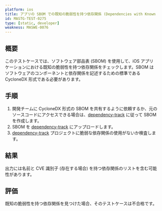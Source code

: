 ```yaml
---
platform: ios
title: アプリの SBOM での既知の脆弱性を持つ依存関係 (Dependencies with Known Vulnerabilities in the App's SBOM)
id: MASTG-TEST-0275
type: [static, developer]
weakness: MASWE-0076
---
```


## 概要

このテストケースでは、ソフトウェア部品表 (SBOM) を使用して、iOS アプリケーションにおける既知の脆弱性を持つ依存関係をチェックします。SBOM はソフトウェアのコンポーネントと依存関係を記述するための標準である CycloneDX 形式である必要があります。

## 手順

1. 開発チームに CycloneDX 形式の SBOM を共有するように依頼するか、元のソースコードにアクセスできる場合は、[dependency-track](../../../tools/generic/MASTG-TOOL-0132.md) に従って SBOM を作成します。
2. SBOM を [dependency-track](../../../tools/generic/MASTG-TOOL-0132.md) にアップロードします。
3. [dependency-track](../../../tools/generic/MASTG-TOOL-0132.md) プロジェクトに脆弱な依存関係の使用がないか検査します。

## 結果

出力には名前と CVE 識別子 (存在する場合) を持つ依存関係のリストを含む可能性があります。

## 評価

既知の脆弱性を持つ依存関係を見つけた場合、そのテストケースは不合格です。
